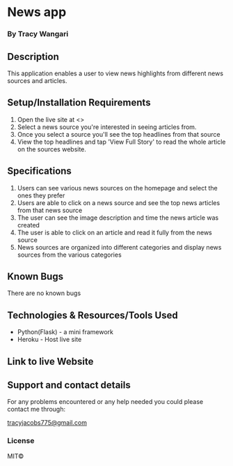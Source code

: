 # News app

### By Tracy Wangari

## Description

This application enables a user to view news highlights from different news sources and articles.

## Setup/Installation Requirements

1.  Open the live site at <>
2.  Select a news source you're interested in seeing articles from.
3.  Once you select a source you'll see the top headlines from that source
4.  View the top headlines and tap 'View Full Story' to read the whole article on the sources website.

## Specifications

1.  Users can see various news sources on the homepage and select the ones they prefer
2.  Users are able to click on a news source and see the top news articles from that news source
3.  The user can see the image description and time the news article was created
4.  The user is able to click on an article and read it fully from the news source
5.  News sources are organized into different categories and display news sources from the various categories

## Known Bugs

 There are no known bugs

## Technologies & Resources/Tools Used

-   Python(Flask) - a mini framework
-   Heroku - Host live site

## Link to live Website



## Support and contact details

For any problems encountered or any help needed you could please contact me through:

tracyjacobs775@gmail.com

### License

MIT©
